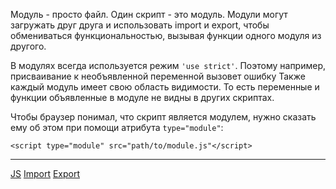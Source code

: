 Модуль - просто файл. Один скрипт - это модуль.
Модули могут загружать друг друга и использовать import и export, чтобы обмениваться функциональностью, вызывая функции одного модуля из другого.

В модулях всегда используется режим `'use strict'`. Поэтому например, присваивание к необъявленной переменной вызовет ошибку
Также каждый модуль имеет свою область видимости. То есть переменные и функции объявленные в модуле не видны в других скриптах.

Чтобы браузер понимал, что скрипт является модулем, нужно сказать ему об этом при помощи атрибута `type="module"`:
```
<script type="module" src="path/to/module.js"</script>
```

___
[JS](JS) [Import](Import) [Export](Export)